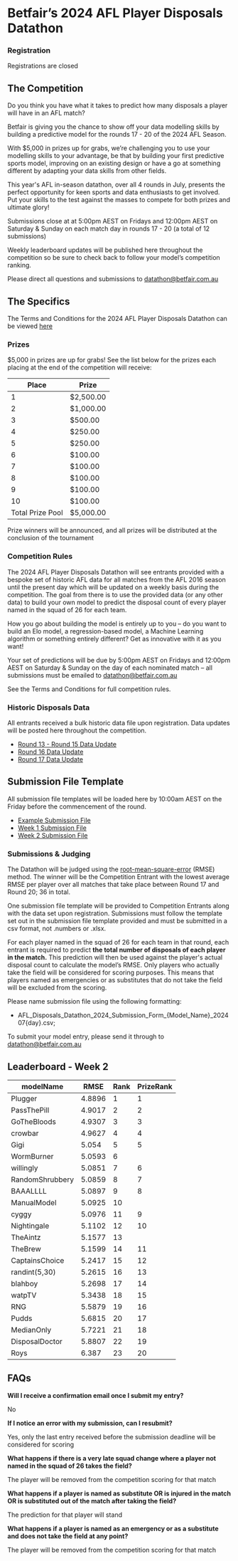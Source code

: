# Betfair’s 2024 AFL Player Disposals Datathon

### Registration

Registrations are closed

## The Competition

Do you think you have what it takes to predict how many disposals a player will have in an AFL match?

Betfair is giving you the chance to show off your data modelling skills by building a predictive model for the rounds 17 - 20 of the 2024 AFL Season.

With $5,000 in prizes up for grabs, we’re challenging you to use your modelling skills to your advantage, be that by building your first predictive sports model, improving on an existing design or have a go at something different by adapting your data skills from other fields.

This year's AFL in-season datathon, over all 4 rounds in July, presents the perfect opportunity for keen sports and data enthusiasts to get involved. Put your skills to the test against the masses to compete for both prizes and ultimate glory!

Submissions close at at 5:00pm AEST on Fridays and 12:00pm AEST on Saturday & Sunday on each match day in rounds 17 - 20 (a total of 12 submissions)

Weekly leaderboard updates will be published here throughout the competition so be sure to check back to follow your model’s competition ranking.

Please direct all questions and submissions to [datathon@betfair.com.au](mailto:datathon@betfair.com.au)

## The Specifics

The Terms and Conditions for the 2024 AFL Player Disposals Datathon can be viewed [here](../assets/AFL_Disposals_2024_TCs.pdf)

### Prizes
$5,000 in prizes are up for grabs!
See the list below for the prizes each placing at the end of the competition will receive:

| Place | Prize |
| --- | --- |
| 1 | $2,500.00 |
| 2 | $1,000.00 |
| 3 | $500.00 |
| 4 | $250.00 |
| 5 | $250.00 |
| 6 | $100.00 |
| 7 | $100.00 |
| 8 | $100.00 | 
| 9 | $100.00 | 
| 10 | $100.00 |
| Total Prize Pool | $5,000.00 | 

Prize winners will be announced, and all prizes will be distributed at the conclusion of the tournament

### Competition Rules 

The 2024 AFL Player Disposals Datathon will see entrants provided with a bespoke set of historic AFL data for all matches from the AFL 2016 season until the present day which will be updated on a weekly basis during the competition.
The goal from there is to use the provided data (or any other data) to build your own model to predict the disposal count of every player named in the squad of 26 for each team.

How you go about building the model is entirely up to you – do you want to build an Elo model, a regression-based model, a Machine Learning algorithm or something entirely different? Get as innovative with it as you want!

Your set of predictions will be due by 5:00pm AEST on Fridays and 12:00pm AEST on Saturday & Sunday on the day of each nominated match – all submissions must be emailed to [datathon@betfair.com.au](mailto:datathon@betfair.com.au)

See the Terms and Conditions for full competition rules.

### Historic Disposals Data

All entrants received a bulk historic data file upon registration. Data updates will be posted here throughout the competition.

- [Round 13 - Round 15 Data Update](../assets/data_update_R13-R15.csv)
- [Round 16 Data Update](../assets/data_update_R16.csv)
- [Round 17 Data Update](../assets/data_update_R17.csv)

## Submission File Template

All submission file templates will be loaded here by 10:00am AEST on the Friday before the commencement of the round.

- [Example Submission File](../assets/exampleSubmissionFile.csv)
- [Week 1 Submission File](../assets/AFL_Disposals_Datathon_2024_Submission_Form_{Model_Name}_Week_1.csv)
- [Week 2 Submission File](../assets/AFL_Disposals_Datathon_2024_Submission_Form_{Model_Name}_Week_2.csv)

### Submissions & Judging

The Datathon will be judged using the [root-mean-square-error](https://en.wikipedia.org/wiki/Root-mean-square_deviation) (RMSE) method. The winner will be the Competition Entrant with the lowest average RMSE per player over all matches that take place between Round 17 and Round 20; 36 in total.

One submission file template will be provided to Competition Entrants along with the data set upon registration. Submissions must follow the template set out in the submission file template provided and must be submitted in a csv format, not .numbers or .xlsx.

For each player named in the squad of 26 for each team in that round, each entrant is required to predict **the total number of disposals of each player in the match.** This prediction will then be used against the player's actual disposal count to calculate the model’s RMSE. Only players who actually take the field will be considered for scoring purposes. This means that players named as emergencies or as substitutes that do not take the field will be excluded from the scoring. 

Please name submission file using the following formatting:

- 	AFL_Disposals_Datathon_2024_Submission_Form_{Model_Name}_202407{day}.csv;

To submit your model entry, please send it through to [datathon@betfair.com.au](mailto:datathon@betfair.com.au)

## Leaderboard - Week 2

|modelName|RMSE|Rank|PrizeRank|
|-----------------------------------------|------|--|--|
|Plugger|4.8896|1|1|
|PassThePill|4.9017|2|2|
|GoTheBloods|4.9307|3|3|
|crowbar|4.9627|4|4|
|Gigi|5.054|5|5|
|WormBurner|5.0593|6||
|willingly|5.0851|7|6|
|RandomShrubbery|5.0859|8|7|
|BAAALLLL|5.0897|9|8|
|ManualModel|5.0925|10||
|cyggy|5.0976|11|9|
|Nightingale|5.1102|12|10|
|TheAintz|5.1577|13||
|TheBrew|5.1599|14|11|
|CaptainsChoice|5.2417|15|12|
|randint(5,30)|5.2615|16|13|
|blahboy|5.2698|17|14|
|watpTV|5.3438|18|15|
|RNG|5.5879|19|16|
|Pudds|5.6815|20|17|
|MedianOnly|5.7221|21|18|
|DisposalDoctor|5.8807|22|19|
|Roys|6.387|23|20|


## FAQs

**Will I receive a confirmation email once I submit my entry?**

No

**If I notice an error with my submission, can I resubmit?**

Yes, only the last entry received before the submission deadline will be considered for scoring

**What happens if there is a very late squad change where a player not named in the squad of 26 takes the field?**

The player will be removed from the competition scoring for that match

**What happens if a player is named as substitute OR is injured in the match OR is substituted out of the match after taking the field?**

The prediction for that player will stand

**What happens if a player is named as an emergency or as a substitute and does not take the field at any point?**

The player will be removed from the competition scoring for that match







